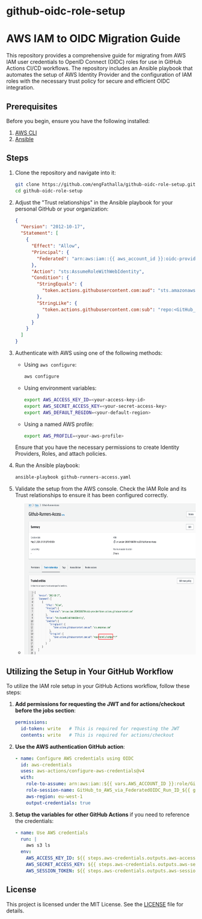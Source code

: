 # github-oidc-role-setup

# AWS IAM to OIDC Migration Guide

This repository provides a comprehensive guide for migrating from AWS IAM user credentials to OpenID Connect (OIDC) roles for use in GitHub Actions CI/CD workflows. The repository includes an Ansible playbook that automates the setup of AWS Identity Provider and the configuration of IAM roles with the necessary trust policy for secure and efficient OIDC integration.

## Prerequisites

Before you begin, ensure you have the following installed:

1. [AWS CLI](https://aws.amazon.com/cli/)
2. [Ansible](https://docs.ansible.com/ansible/latest/installation_guide/intro_installation.html)

## Steps

1. Clone the repository and navigate into it:
    ```bash
    git clone https://github.com/engFathalla/github-oidc-role-setup.git
    cd github-oidc-role-setup
    ```

2. Adjust the "Trust relationships" in the Ansible playbook for your personal GitHub or your organization:
    ```json
    {
      "Version": "2012-10-17",
      "Statement": [
        {
          "Effect": "Allow",
          "Principal": {
            "Federated": "arn:aws:iam::{{ aws_account_id }}:oidc-provider/token.actions.githubusercontent.com"
          },
          "Action": "sts:AssumeRoleWithWebIdentity",
          "Condition": {
            "StringEquals": {
              "token.actions.githubusercontent.com:aud": "sts.amazonaws.com"
            },
            "StringLike": {
              "token.actions.githubusercontent.com:sub": "repo:<GitHub_(User/Organization)_Name>/*:*"
            }
          }
        }
      ]
    }
    ```

3. Authenticate with AWS using one of the following methods:
    - Using `aws configure`:
      ```bash
      aws configure
      ```
    - Using environment variables:
      ```bash
      export AWS_ACCESS_KEY_ID=<your-access-key-id>
      export AWS_SECRET_ACCESS_KEY=<your-secret-access-key>
      export AWS_DEFAULT_REGION=<your-default-region>
      ```
    - Using a named AWS profile:
      ```bash
      export AWS_PROFILE=<your-aws-profile>
      ```

    Ensure that you have the necessary permissions to create Identity Providers, Roles, and attach policies.

4. Run the Ansible playbook:
    ```bash
    ansible-playbook github-runners-access.yaml
    ```

5. Validate the setup from the AWS console. Check the IAM Role and its Trust relationships to ensure it has been configured correctly.
    - <img src="assets/Github-Runners-Access-IAM-Global.png" width="600" height="400" alt="IAM Role Trust Relationships">

## Utilizing the Setup in Your GitHub Workflow

To utilize the IAM role setup in your GitHub Actions workflow, follow these steps:

1. **Add permissions for requesting the JWT and for actions/checkout before the jobs section**:
    ```yaml
    permissions:
      id-token: write   # This is required for requesting the JWT
      contents: write   # This is required for actions/checkout
    ```

2. **Use the AWS authentication GitHub action**:
    ```yaml
    - name: Configure AWS credentials using OIDC
      id: aws-credentials
      uses: aws-actions/configure-aws-credentials@v4
      with:
        role-to-assume: arn:aws:iam::${{ vars.AWS_ACCOUNT_ID }}:role/Github-Runners-Access
        role-session-name: GitHub_to_AWS_via_FederatedOIDC_Run_ID_${{ github.run_id }} 
        aws-region: eu-west-1
        output-credentials: true
    ```

3. **Setup the variables for other GitHub Actions** if you need to reference the credentials:
    ```yaml
    - name: Use AWS credentials
      run: |
        aws s3 ls
      env:
        AWS_ACCESS_KEY_ID: ${{ steps.aws-credentials.outputs.aws-access-key-id }}
        AWS_SECRET_ACCESS_KEY: ${{ steps.aws-credentials.outputs.aws-secret-access-key }}
        AWS_SESSION_TOKEN: ${{ steps.aws-credentials.outputs.aws-session-token }}
    ```
    
## License

This project is licensed under the MIT License. See the [LICENSE](LICENSE) file for details.

